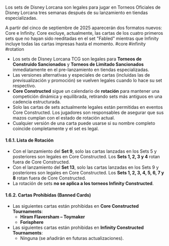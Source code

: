 Los sets de Disney Lorcana son legales para jugar en Torneos Oficiales de Disney Lorcana tres semanas después de su lanzamiento en tiendas especializadas.

A partir del cinco de septiembre de 2025 aparecerán dos formatos nuevos: Core e Infinity. Core excluye, actualmente, las cartas de los cuatro primeros sets que no hayan sido reeditadas en el set "Fabled" mientras que Infinity incluye todas las cartas impresas hasta el momento. 
#core #infinity #rotation

- Los sets de Disney Lorcana TCG son legales para **Torneos de Construido Sancionados** y **Torneos de Limitado Sancionados** inmediatamente en el pre-lanzamiento en tiendas especializadas.
- Las versiones alternativas y especiales de cartas (incluidas las de previsualización y promoción) se vuelven legales cuando lo hace su set respectivo.
- **Core Constructed** sigue un calendario de **rotación** para mantener una competición dinámica y equilibrada, retirando sets más antiguos en una cadencia estructurada.
- Solo las cartas de sets actualmente legales están permitidas en eventos Core Constructed. Los jugadores son responsables de asegurar que sus mazos cumplan con el estado de rotación actual.
- Cualquier versión de una carta puede usarse si su nombre completo coincide completamente y el set es legal.

#### **1.6.1. Lista de Rotación**

- Con el lanzamiento del **Set 9**, solo las cartas lanzadas en los Sets 5 y posteriores son legales en Core Constructed. Los **Sets 1, 2, 3 y 4** rotan fuera de Core Constructed.
- Con el lanzamiento del **Set 13**, solo las cartas lanzadas en los Sets 9 y posteriores son legales en Core Constructed. Los **Sets 1, 2, 3, 4, 5, 6, 7 y 8** rotan fuera de Core Constructed.
- La rotación de sets **no se aplica a los torneos Infinity Constructed**.

#### **1.6.2. Cartas Prohibidas (Banned Cards)**

- Las siguientes cartas están prohibidas en **Core Constructed Tournaments**:
    - **Hiram Flaversham – Toymaker**
    - **Forisphere**
- Las siguientes cartas están prohibidas en **Infinity Constructed Tournaments**:
    - Ninguna (se añadirán en futuras actualizaciones).